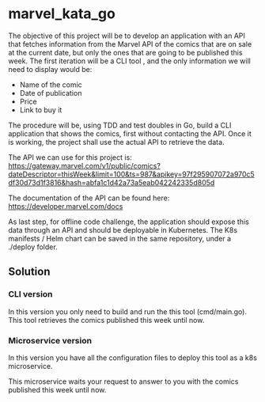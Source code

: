 # marvel_kata_go
The objective of this project will be to develop an application with an API that fetches information from the Marvel API of the comics that are on sale at the current date, but only the ones that are going to be published this week. The first iteration will be a CLI tool , and the only information we will need to display would be:

- Name of the comic
- Date of publication
- Price
- Link to buy it

The procedure will be, using TDD and test doubles in Go, build a CLI application that shows the comics, first without contacting the API.
Once it is working, the project shall use the actual API to retrieve the data.

The API we can use for this project is:
https://gateway.marvel.com/v1/public/comics?dateDescriptor=thisWeek&limit=100&ts=987&apikey=97f295907072a970c5df30d73d1f3816&hash=abfa1c1d42a73a5eab042242335d805d

The documentation of the API can be found here:
https://developer.marvel.com/docs

As last step, for offline code challenge, the application should expose this data through an API and should be deployable in Kubernetes. The K8s manifests / Helm chart can be saved in the same repository, under a ./deploy folder.

## Solution
### CLI version
In this version you only need to build and run the this tool (cmd/main.go). This tool retrieves the comics published this week until now.

### Microservice version
In this version you have all the configuration files to deploy this tool as a k8s microservice.

This microservice waits your request to answer to you with the comics published this week until now.


